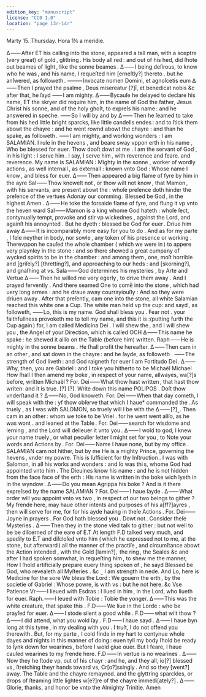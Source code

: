 ```yaml
---
edition_key: "manuscript"
license: "CC0 1.0"
location: "page 13r-14r"
---
```

Marty 15. Thursday. Hora 1¼ a meridie.

Δ ⸺ After ET his calling into the stone, appeared a tall man, with a sceptre
(very great) of gold , glittring . His body all red : and out of his hed, did ſhote out
beames of light , like the sonne beames .
Δ ⸺ I being deſirous, to know who he was , and his name, I requeſted him [erneſtly?]
thereto . but he anſwered, as followeth .
⸻ Invocate nomen Domini, et agnoſcetis eum
Δ ⸺ Then I prayed the psalme , Deus misereatur [?]i̅, et benedicat nobis &c
after that, he ſayd
⸺ I am mighty.
Δ ⸺ Bycauſe he delayed to declare his name, ET the skryer did require
him, in the name of God the father, Jesus Christ his sonne, and of the holy
ghoſt, to expreſs his name : and he answered in speche.
⸺ So I will by and by
Δ ⸺ Then he ſeamed to take from his hed little bright sparcks, like little candells
endes : and to ſtick them abowt the chayre : and he went rownd abowt
the chayre : and than he spake, as followeth .
⸺ I am mighty, and working wonders : I am SALAMIAN.
I rule in the hevens , and beare sway vppon erth in his name , Who be
blessed for euer. Thow dooſt dowt at me . I am the servant of God ,
in his light : I serve him . I say, I serve him , with reverence and feare.
and reverence. My name is SALAMIAN : Mighty in the sonne ,
worker of wordly actions , as well internall , as externall : known vnto
God : Whose name I know , and bless for euer.
Δ ⸺ Then appeared a big flame of fyre by him in the ayre
Sal ⸺ Thow knoweſt not , or thow wilt not know , that Mamon , with
his servants, are present abowt the : whoſe preſence doth hinder the preſence
of the vertues Adonay our comming . Blessed be God , in the highest
Amen .
Δ ⸺ He toke the forsaide flame of fyre, and flung it vp vnto the heven
ward
Sal ⸺ Mamon is a king whome God hateth : whoſe ſect, contynually
tempt, provoke and stir vp wickednes , against the Lord, and againſt
his annoynted . But he dyeth : blessed be God for euer . Driue him away
Δ ⸺ It is incomparably more easy for you to do . And as for my parte ,
I fele neyther in body, nor sowle , any token of his presence or working .
Therevppon he cauſed the whole chamber ( which we were in ) to appere very
playnley in the stone : and so there shewed a great cumpany of wycked
spirits to be in the chamber : and among them , one, moſt horrible and
[griſely?] [thretting?], and approaching to our heds : and [skorning?], and gnaſhing
at vs.
Sala ⸺ God determines his mysteries , by Arte and Vertue
Δ ⸺ Then he willed me very egerly , to drive them away . And I prayed
fervently . And there seamed One to come̅ into the stone , which
had uery long armes : and he draue away courrayiouſly : And
so they were driuen away .
After that preſently, cam one into the stone, all white
Salamian reached this white one a Cup.
The white man held vp the cup: and sayd , as followeth,
⸺ Lo, this is my name.
God shall bless you . Fear not . your faithfullness provoketh me to tell
my name, and this it is :(putting furth the Cup again ) for, I am called
Medicina Dei . I will shew the , and I will shew you , the Angel of
your Direction, which is called OCH
Δ ⸺ This name he spake : he shewed it allſo on the Table (before him) written.
Raph ⸺ He is mighty in the sonne beams . He ſhall profit the hereafter.
Δ ⸺ Then cam in an other , and sat down in the chayre : and he ſayde, as
followeth .
⸺ The strength of God liveth : and God raigneth for euer
I am Fortitudo Dei .
Δ ⸺ Why, then, you are Gabriel : and I toke you hitherto to be Michaël
Michael How ſhall I then amend my boke , in respect of your name, allwayes,
wa[?]s before, written Michaël ?
For. Dei ⸺ What thow hast written , that hast thow writen: and it is true.
[?] [?].
Write down this name POLIPOS .
Doſt thow vnderſtand it ?
Δ ⸺ No, God knoweth.
For. Dei ⸺ When that day cometh, I will speak with the : yf thow
obſerve that which I haue* commanded the .
As truely , as I was with SALOMON, so truely will I be with the
Δ ⸺ [?]‸. Then cam in an other : whom we toke to be Vriel . for he went
went allſo, as he was wont . and leaned at the Table .
For. Dei ⸺ search for wisdome and lerning , and the Lord will delieuer
it vnto you .
Δ ⸺ I wold to god, I knew your name truely , or what peculier letter
I might set for you , to Note your words and Actions by .
For. Dei ⸺ Name I haue none, but by my office .
SALAMIAN cam not hither, but by me
He is a mighty Prince, governing the hevens , vnder my powre.
This is ſufficient for thy Inſtruction .
I was with Salomon, in all his works and wonders :
and ſo was thi s, whome God had appointed vnto him .
The Dieuines know his name : and he is not hidden from the face
face of the erth : His name is written in the boke wich lyeth in
in the wyndow .
Δ ⸺ Do you mean Agrippa his boke ? And is it there expreſsed
by the name SALAMIAN ?
For. Dei ⸺ I haue ſayde .
Δ ⸺ What order will you appoint vnto vs two , in respect of
our two beings to gither ? My frende here, may haue other
intents and purposes of his a[ff?]ayres , then will serve for me, for
for his ayde hauing in theſe Actions .
For. Dei ⸺ Joyne in prayers . For God hath blessed you . Dowt not .
Consider theſe Mysteries .
Δ ⸺ Then they in the stone vſed talk to gither : but not well to be
be diſcerned of the eare of E.T
At length F.D talked very much, and spedily to E.T and
diſcloſed vnto him ( which he expressed not to me, at the stone,
but afterward ) all the manner of the practiſe , and circumſtance
abowt the Action intended , with the Gold [lamin?],  the ring , the
Seales &c and after I had spoken somwhat, in requeſting him ,
to shew me the manner, How I ſhold artificially prepare euery thing
spoken of , he sayd
Blessed be God, who revealeth all Myſteries . &c ‸
I am strength in nede.
And Lo, here is Medicine for the sore
We bless the Lord : We gouern the erth , by the societie of Gabriel :
Whose powre, is with vs : but he not here. &c
Vse Patience
Vr ⸺ I lieued with Esdras : I liued in him , in the Lord, who liueth
for euer.
Raph. ⸺ I leued with Tobie : Tobie the yonger.
Δ ⸺ This was the white creature, that spake this .
F.D ⸺ We liue in the Lorde : who be prayſed for euer.
Δ ⸺ I stode silent a good while .
F.D ⸺ what wilt thow ?
Δ ⸺ I did attend, what you wold ſay .
F.D ⸺ I haue sayd .
Δ ⸺ I haue byn long at this tyme , in my dealing with you . I truſt,
I do not offend you therewith . But, for my parte , I cold finde in
my hart to contynue whole dayes and nights in this manner of doing : euen
tyll my body ſhold be ready to ſynk down for wearines , before I wold
giue ouer. But I feare, I haue cauſed wearines to my frende here.
F.D ⸺ In vertue is no wearines .
Δ ⸺ Now they he ſtode vp, out of his chayr : and he, and they all, io[?]
blessed vs , ſtretching theyr hands toward vs, Cr[o?]ssingly . And so
they [went?] away. The Table and the chayre remayned.
and the glyttring sparckles, or drops of ſteaming little
lightes w[e?]re of the chayre immedi[ately?] .
Δ ⸺ Glorie, thanks, and honor
be vnto the Almighty Trinitie.
Amen
